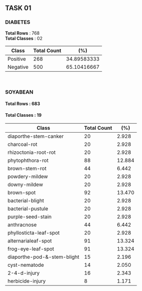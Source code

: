 ## TASK 01
### DIABETES

**Total Rows** : 	768             
**Total Classes** :	02		

|Class | Total Count | (%)  |
|------|--------------|------|
| Positive	| 268	| 34.89583333	|
| Negative	| 500	 | 65.10416667	|

<br>

### SOYABEAN

#### Total Rows : 	683
#### Total Classes :	19		

|Class | Total Count | (%)  |
|------|--------------|------|
| diaporthe-stem-canker	|20|	2.928|
|charcoal-rot	|20	|2.928|
|rhizoctonia-root-rot|	20|	2.928|
|phytophthora-rot|	88|	12.884|
|brown-stem-rot	|44|	6.442|
|powdery-mildew	|20	|2.928|
|downy-mildew	|20|	2.928|
|brown-spot|	92	|13.470|
|bacterial-blight	|20	|2.928|
|bacterial-pustule|	20|	2.928|
|purple-seed-stain|	20|	2.928|
|anthracnose|	44|	6.442|
|phyllosticta-leaf-spot	|20	|2.928|
|alternarialeaf-spot|	91|	13.324|
|frog-eye-leaf-spot|	91|	13.324 |
|diaporthe-pod-&-stem-blight|	15	|2.196|
|cyst-nematode	|14	|2.050|
|2-4-d-injury|	16|	2.343|
|herbicide-injury	|8|	1.171 |
